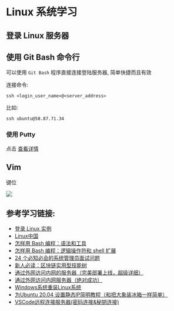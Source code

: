 ﻿# Linux 系统学习

## 登录 Linux 服务器

## 使用 Git Bash 命令行

可以使用 `Git Bash` 程序直接连接登陆服务器, 简单快捷而且有效

连接命令:

```shell
ssh <login_user_name>@<server_address>
```

比如:

```shell
ssh ubuntu@58.87.71.34
```

### 使用 Putty

点击 [查看详情](./putty_login.md)

## Vim

键位

![](https://ytsimg.gitee.io/blog/yts_github_io/linux/keys.jpg)

## 参考学习链接:

* [登录 Linux 实例](https://cloud.tencent.com/document/product/213/5436)
* [Linux中国](https://linux.cn/)
* [怎样用 Bash 编程：语法和工具](https://linux.cn/article-11552-1.html)
* [怎样用 Bash 编程：逻辑操作符和 shell 扩展](https://linux.cn/article-11687-1.html)
* [24 个必知必会的系统管理员面试问题](https://linux.cn/article-11673-1.html)
* [新人必读：区块链实用型技能树](https://linux.cn/article-11690-1.html)
* [通过外网访问内网的服务器（完美部署上线，超级详细）](https://blog.csdn.net/u010905359/article/details/84989831)
* [通过外网访问内网服务器（绝对成功）](https://blog.csdn.net/jinzhichaoshuiping/article/details/45751671)
* [Windows系统重装Linux系统](https://blog.csdn.net/qq2523208472/article/details/83684838)
* [为Ubuntu 20.04 设置静态IP简明教程（和把大象装冰箱一样简单）](https://cloud.tencent.com/developer/article/1933335)
* [VSCode远程连接服务器(密码连接&秘钥连接)](https://zhuanlan.zhihu.com/p/671431475)
